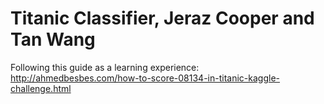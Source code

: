 # Titanic Classifier, Jeraz Cooper and Tan Wang

Following this guide as a learning experience:
http://ahmedbesbes.com/how-to-score-08134-in-titanic-kaggle-challenge.html

